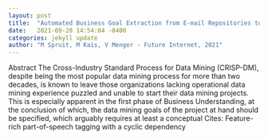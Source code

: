 ```yaml
---
layout: post
title:  "Automated Business Goal Extraction from E-mail Repositories to Bootstrap Business Understanding"
date:   2021-09-28 14:54:04 -0400
categories: jekyll update
author: "M Spruit, M Kais, V Menger - Future Internet, 2021"
---
```

Abstract The Cross-Industry Standard Process for Data Mining (CRISP-DM), despite being the most popular data mining process for more than two decades, is known to leave those organizations lacking operational data mining experience puzzled and unable to start their data mining projects. This is especially apparent in the first phase of Business Understanding, at the conclusion of which, the data mining goals of the project at hand should be specified, which arguably requires at least a conceptual Cites: Feature-rich part-of-speech tagging with a cyclic dependency